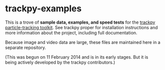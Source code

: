 trackpy-examples
================

This is a trove of **sample data, examples, and speed tests** for the
[trackpy particle-tracking toolkit](https://github.com/soft-matter/trackpy).
See trackpy proper for installation instructions and more information about
the project, including full documentation.

Because image and video data are large, these files are maintained here in
a separate repository.

(This was begun on 11 February 2014 and is in its early stages. But it is
being actively developed by the trackpy contributors.)
